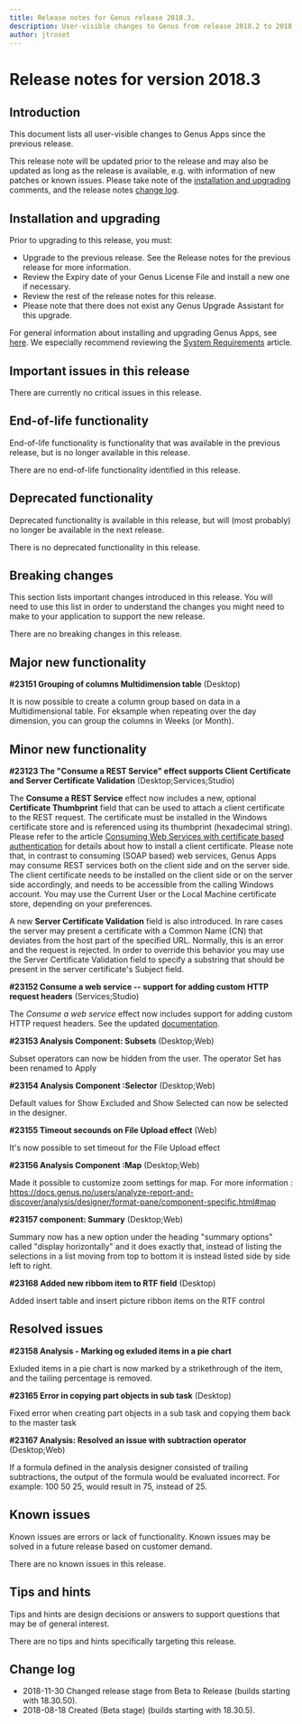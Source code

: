 ```yaml
---
title: Release notes for Genus release 2018.3.
description: User-visible changes to Genus from release 2018.2 to 2018.3.
author: jtroset
---
```

# Release notes for version 2018.3

## Introduction

This document lists all user-visible changes to Genus Apps since the previous release.
 
This release note will be updated prior to the release and may also be updated as long as the release is available, e.g. with information of new patches or known issues. Please take note of the [installation and upgrading](#installation-and-upgrading) comments, and the release notes [change log](#change-log).

## Installation and upgrading
 
Prior to upgrading to this release, you must:
* Upgrade to the previous release. See the Release notes for the previous release for more information.
* Review the Expiry date of your Genus License File and install a new one if necessary.
* Review the rest of the release notes for this release.
* Please note that there does not exist any Genus Upgrade Assistant for this upgrade.
 
For general information about installing and upgrading Genus Apps, see [here](../installation-and-configuration/index.md). We especially recommend reviewing the [System Requirements](../installation-and-configuration/system-requirements.md) article.

## Important issues in this release

There are currently no critical issues in this release.

<!--rntype01-start INSTALLATION / UPGRADE. DO NOT CHANGE THESE TAGS. ANY CHANGES BELOW WILL BE OVERWRITTEN.-->

<!--rntype01-end   INSTALLATION / UPGRADE. DO NOT CHANGE THESE TAGS. ANY CHANGES ABOVE WILL BE OVERWRITTEN.-->
<!-- release note type 2 is missing. That's ok.-->

## End-of-life functionality

End-of-life functionality is functionality that was available in the previous release, but is no longer available in this release.
<!--rntype03-start END-OF-LIFE. DO NOT CHANGE THESE TAGS. ANY CHANGES BELOW WILL BE OVERWRITTEN.-->
There are no end-of-life functionality identified in this release.
<!--rntype03-end   END-OF-LIFE. DO NOT CHANGE THESE TAGS. ANY CHANGES ABOVE WILL BE OVERWRITTEN.-->
## Deprecated functionality

Deprecated functionality is available in this release, but will (most probably) no longer be available in the next release.
<!--rntype04-start DEPRECATED. DO NOT CHANGE THESE TAGS. ANY CHANGES BELOW WILL BE OVERWRITTEN.-->
There is no deprecated functionality in this release.
<!--rntype04-end   DEPRECATED. DO NOT CHANGE THESE TAGS. ANY CHANGES ABOVE WILL BE OVERWRITTEN.-->
## Breaking changes

This section lists important changes introduced in this release. You will need to use this list in order to understand the changes you might need to make to your application to support the new release.
<!--rntype05-start BREAKING. DO NOT CHANGE THESE TAGS. ANY CHANGES BELOW WILL BE OVERWRITTEN.-->
There are no breaking changes in this release.
<!--rntype05-end   BREAKING. DO NOT CHANGE THESE TAGS. ANY CHANGES ABOVE WILL BE OVERWRITTEN.-->
## Major new functionality
<!--rntype06-start MAJOR. DO NOT CHANGE THESE TAGS. ANY CHANGES BELOW WILL BE OVERWRITTEN.-->
<!--ID 9ff0a5a5-8c71-43e1-879d-cab2ad8167f0 -->
**#23151 Grouping of columns Multidimension table** (Desktop)

It is now possible to create a column group based on data in a Multidimensional table. For eksample when repeating over the day dimension, you can group the columns in Weeks (or Month).

<!--rntype06-end   MAJOR. DO NOT CHANGE THESE TAGS. ANY CHANGES ABOVE WILL BE OVERWRITTEN.-->
## Minor new functionality
<!--rntype07-start MINOR. DO NOT CHANGE THESE TAGS. ANY CHANGES BELOW WILL BE OVERWRITTEN.-->
<!--ID f2042c91-d86d-41d4-84af-3cd2051b07b2 -->
**#23123 The "Consume a REST Service" effect supports Client Certificate and Server Certificate Validation** (Desktop;Services;Studio)

The **Consume a REST Service** effect now includes a new, optional **Certificate Thumbprint** field that can be used to attach a client certificate to the REST request. The certificate must be installed in the Windows certificate store and is referenced using its thumbprint (hexadecimal string). Please refer to the article [Consuming Web Services with certificate based authentication](https://docs.genus.no/developers/defining-an-app-model/services/web-services/consuming-web-services-with-certificate-based-authentication.html) for details about how to install a client certificate. Please note that, in contrast to consuming (SOAP based) web services, Genus Apps may consume REST services both on the client side and on the server side. The client certificate needs to be installed on the client side or on the server side accordingly, and needs to be accessible from the calling Windows account. You may use the Current User or the Local Machine certificate store, depending on your preferences.

A new **Server Certificate Validation** field is also introduced. In rare cases the server may present a certificate with a Common Name (CN) that deviates from the host part of the specified URL. Normally, this is an error and the request is rejected. In order to override this behavior you may use the Server Certificate Validation field to specify a substring that should be present in the server certificate's Subject field.

<!--ID 656dd3fe-525d-4c7a-a7fa-a36b232695e5 -->
**#23152 Consume a web service -- support for adding custom HTTP request headers** (Services;Studio)

The _Consume a web service_ effect now includes support for adding custom HTTP request headers. See the updated [documentation](https://docs.genus.no/developers/defining-an-app-model/logic/action-orchestration/actions/effects/consume-a-web-service.html).

<!--ID 1089ca77-a790-4e4d-a0e5-9bd2523e71a4 -->
**#23153 Analysis  Component: Subsets** (Desktop;Web)

Subset operators can now be hidden from the user. The operator Set has been renamed to Apply

<!--ID b1dbaceb-aff8-4450-8de2-66dce1e0d730 -->
**#23154 Analysis  Component :Selector** (Desktop;Web)

Default values for Show Excluded and Show Selected can now be selected in the designer.

<!--ID e20f2019-0228-4d95-a85c-c87c87f6407f -->
**#23155 Timeout secounds on File Upload effect** (Web)

It's now possible to set timeout for the File Upload effect

<!--ID 431a02f1-b9e3-4439-84a9-3552647aa537 -->
**#23156 Analysis  Component :Map** (Desktop;Web)

Made it possible to customize zoom settings for map. For more information : https://docs.genus.no/users/analyze-report-and-discover/analysis/designer/format-pane/component-specific.html#map

<!--ID ac004d16-2940-48c7-9a18-51e8e8617d45 -->
**#23157 component: Summary** (Desktop;Web)

Summary now has a new option under the heading "summary options"  called "display horizontally" and it does exactly that, instead of listing the selections in a list moving from top to bottom it is instead listed side by side left to right.

<!--ID 09edb766-7197-4672-8121-bf67f69379d2 -->
**#23168 Added new ribbom item to RTF field** (Desktop)

Added insert table and insert picture ribbon items on the RTF control

<!--rntype07-end   MINOR. DO NOT CHANGE THESE TAGS. ANY CHANGES ABOVE WILL BE OVERWRITTEN.-->
## Resolved issues
<!--rntype08-start RESOLVED ISSUES. DO NOT CHANGE THESE TAGS. ANY CHANGES BELOW WILL BE OVERWRITTEN.-->
<!--ID 340afc8d-8af5-46cc-8f20-d56a80893bd8 -->
**#23158 Analysis - Marking og exluded items in a pie chart**

Exluded items in a pie chart is now marked by a strikethrough of the item, and the tailing percentage is removed.

<!--ID 8560fbc4-48e7-48ab-aee8-9bf7362a0fc4 -->
**#23165 Error in copying part objects in sub task** (Desktop)

Fixed error when creating part objects in a sub task and copying them back to the master task

<!--ID 21eaf2b1-108a-4344-8be5-9db4dcd46a99 -->
**#23167 Analysis: Resolved an issue with subtraction operator** (Desktop;Web)

If a formula defined in the analysis designer consisted of trailing subtractions, the output of the formula would be evaluated incorrect. For example: 100  50  25, would result in 75, instead of 25.

<!--rntype08-end   RESOLVED ISSUES. DO NOT CHANGE THESE TAGS. ANY CHANGES ABOVE WILL BE OVERWRITTEN.-->
## Known issues

Known issues are errors or lack of functionality. Known issues may be solved in a future release based on customer demand.
<!--rntype09-start KNOWN ISSUES. DO NOT CHANGE THESE TAGS. ANY CHANGES BELOW WILL BE OVERWRITTEN.-->
There are no known issues in this release.
<!--rntype09-end   KNOWN ISSUES. DO NOT CHANGE THESE TAGS. ANY CHANGES ABOVE WILL BE OVERWRITTEN.-->
## Tips and hints

Tips and hints are design decisions or answers to support questions that may be of general interest.
 
There are no tips and hints specifically targeting this release.

## Change log
* 2018-11-30 Changed release stage from Beta to Release (builds starting with 18.30.50).
* 2018-08-18 Created (Beta stage) (builds starting with 18.30.5).
<!--changelog CHANGELOG. DO NOT CHANGE THIS TAG. ANY CHANGES BELOW WILL BE DELETED.-->
